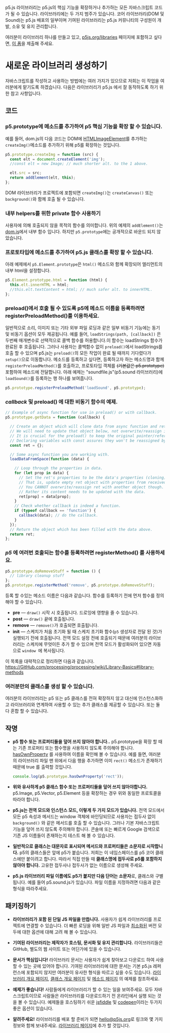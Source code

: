 
p5.js 라이브러리는 p5.js의 핵심 기능을 확장하거나 추가하는 모든 자바스크립트 코드가 될 수 있습니다. 라이브러리에는 두 가지 범주가 있습니다. 코어 라이브러리(DOM 및 Sound)는 p5.js 배포의 일부이며 기여된 라이브러리는 p5.js 커뮤니티의 구성원이 개발, 소유 및 유지 관리합니다.

여러분이 라이브러리 하나를 만들고 있고, [p5js.org/libraries](https://p5js.org/libraries) 페이지에 포함하고 싶다면, [이 폼](https://docs.google.com/forms/d/e/1FAIpQLSdWWb95cfvosaIFI7msA7XC5zOEVsNruaA5klN1jH95ESJVcw/viewform)을 제출해 주세요.

# 새로운 라이브러리 생성하기

자바스크립트를 작성하고 사용하는 방법에는 여러 가지가 있으므로 저희는 이 작업을 여러분에게 맡기도록 하겠습니다. 다음은 라이브러리가 p5.js 에서 잘 동작하도록 하기 위한 참고 사항입니다.

## 코드

### p5.prototype에 메소드를 추가하여 p5 핵심 기능을 확장 할 수 있습니다.
예를 들어, dom.js의 다음 코드는 DOM에 [HTMLImageElement](https://developer.Mozilla.org/en-US/docs/Web/API/HTMLImageElement)를 추가하는 `createImg()`메소드를 추가하기 위해 p5를 확장하는 것입니다.

  ```js
  p5.prototype.createImg = function (src) {
    const elt = document.createElement('img');
    //const elt = new Image; // much shorter alt. to the 1 above.

    elt.src = src;
    return addElement(elt, this);
  };
  ```
  DOM 라이브러리가 프로젝트에 포함되면 `createImg()`는 `createCanvas()` 또는 `background()`와 함께 호출 될 수 있습니다.

### 내부 helpers를 위한 private 함수 사용하기
사용자에 의해 호출되지 않을 목적의 함수를 의미합니다. 위의 예제의 `addElement()`는 [dom.js](https://GitHub.com/processing/p5.js/blob/master/src/dom/dom.js)에서 내부 함수 입니다. 하지만 `p5.prototype`에는 공개적으로 바운드 되지 않았습니다.

### 프로토타입에 메소드를 추가하여 p5.js 클래스를 확장 할 수 있습니다.
아래 예제에서 `p5.Element.prototype`은 `html()` 메소드와 함께 확장되어 엘리먼트의 내부 html을 설정합니다.

  ```js
  p5.Element.prototype.html = function (html) {
    this.elt.innerHTML = html;
    //this.elt.textContent = html; // much safer alt. to innerHTML.
  };
  ```

### preload()에서 호출 될 수 있도록 p5에 메소드 이름을 등록하려면 registerPreloadMethod()를 이용하세요.

일반적으로 소리, 이미지 또는 기타 외부 파일 로딩과 같은 일부 비동기 기능에는 동기 및 비동기 옵션이 모두 제공됩니다. 예를 들어, `loadStrings(path, [callback])` 은 두번째 매개변수로 선택적으로 콜백 함수를 허용합니다.이 함수는 loadStrings 함수가 완료된 후 호출됩니다. 그러나 사용자는 콜백함수 없이 `preload()`에서 loadStrings를 호출 할 수 있으며 p5.js는 `preload()`의 모든 작업이 완료 될 때까지 기다렸다가 `setup()`으로 이동합니다. 메소드를 등록하고 싶다면, 등록하고자 하는 메소드명과 함께 `registerPreloadMethod()`를 호출하고, 프로토타입 객체를 ~~(기본값은 p5.prototype)~~ 포함하여 메소드에 전달합니다.
아래 예제는 "soundfile.js"(p5.sound 라이브러리)에 `loadSound()`를 등록하는 행 하나를 보여줍니다.

  ```js
  p5.prototype.registerPreloadMethod('loadSound', p5.prototype);
  ```

### _callback_ 및 **preload()** 에 대한 비동기 함수의 예제.
```js
// Example of async function for use in preload() or with callback.
p5.prototype.getData = function (callback) {

  // Create an object which will clone data from async function and return it.
  // We will need to update that object below, not overwrite/reassign it.
  // It is crucial for the preload() to keep the original pointer/reference.
  // Declaring variables with const assures they won't be reassigned by mistake.
  const ret = {};

  // Some async function you are working with.
  loadDataFromSpace(function (data) {

    // Loop through the properties in data.
    for (let prop in data) {
      // Set the ret's properties to be the data's properties (cloning).
      // That is, update empty ret object with properties from received data.
      // You CANNOT overwrite/reassign ret with another object though.
      // Rather its content needs to be updated with the data.
      ret[prop] = data[prop];
    }
    // Check whether callback is indeed a function.
    if (typeof callback == 'function') {
      callback(data); // do the callback.
    }
  });
  // Return the object which has been filled with the data above.
  return ret;
};
```

### _**p5**_ 에 여러번 호출되는 함수를 등록하려면 **registerMethod()** 를 사용하세요.

  ```js
  p5.prototype.doRemoveStuff = function () { 
    // library cleanup stuff
  };
  p5.prototype.registerMethod('remove', p5.prototype.doRemoveStuff);
  ```

등록 할 수있는 메소드 이름은 다음과 같습니다. 함수를 등록하기 전에 먼저 함수를 정의해야 할 수 있습니다.

  * **pre** — `draw()` 시작 시 호출됩니다. 드로잉에 영향을 줄 수 있습니다.
  * **post** — `draw()` 끝에 호출됩니다.
  * **remove** — `remove()`가 호출되면 호출됩니다.
  * **init** — 스케치가 처음 초기화 될 때 스케치 초기화 함수(`p5` 생성자로 전달 된 것)가 실행되기 전에 호출됩니다. 전역 모드 설정 전에 호출되기 때문에 여러분의 라이브러리는 스케치에 무엇이든 추가 할 수 있으며 전역 모드가 활성화되어 있으면 자동으로 `window `에 복사됩니다.

이 목록을 대략적으로 정리하면 다음과 같습니다.
https://GitHub.com/processing/processing/wiki/Library-Basics#library-methods

### 여러분만의 클래스를 생성 할 수 있습니다.

여러분의 라이브러리는 p5 또는 p5 클래스를 전혀 확장하지 않고 대신에 인스턴스화하고 라이브러리와 연계하여 사용할 수 있는 추가 클래스를 제공할 수 있습니다. 또는 둘 다 혼합 할 수 있습니다.

## 작명

* **p5 함수 또는 프로퍼티들을 덮어 쓰지 않아야 합니다..** p5.prototype을 확장 할 때는 기존 프로퍼티 또는 함수명을 사용하지 않도록 주의해야 합니다. [hasOwnProperty](https://developer.mozilla.org/en-US/docs/Web/JavaScript/Reference/Global_Objects/Object/hasOwnProperty) 를 사용하여 이름을 확인해 볼 수 있습니다.
예를 들면, 여러분의 라이브러리 파일 맨 위에서 다음 행을 추가하면 이미 `rect()` 메소드가 존재하기 때문에 true 를 출력할 것입니다.

  ```js
  console.log(p5.prototype.hasOwnProperty('rect'));
  ```

* **위와 유사하게 p5 클래스 함수 또는 프로퍼티들을 덮어 쓰지 않아야합니다.** p5.Image, p5.Vector, p5.Element 등을 확장하는 경우 위와 동일한 프로토콜을 따라야 합니다.

* **p5.js는 전역 모드와 인스턴스 모드, 이렇게 두 가지 모드가 있습니다.** 전역 모드에서 모든 p5 속성과 메서드는 window 객체에 바인딩되므로 사용자는 접두사 없이 `background()` 와 같은 메서드를 호출 할 수 있습니다. 그러나 기본 자바스크립트 기능을 덮어 쓰지 않도록 주의해야 합니다. 콘솔에 또는 빠르게 Google 검색으로 기존 JS 이름들이 존재하는지 테스트 해 볼 수 있습니다.

* **일반적으로 클래스는 대문자로 표시되며 메서드와 프로퍼티들은 소문자로 시작합니다.** p5의 클래스들은 앞에 p5가 붙습니다. 저희는 이 네임스페이스를 p5 코어 클래스에만 붙이려고 합니다. 따라서 직접 만들 때 **클래스명에 접두사로 p5를 포함하지 않아야 합니다.** 고유한 접두사나 접두사가 없는 이름으로 생성해 주세요.

* **p5.js 라이브러리 파일 이름에도 p5가 붙지만 다음 단어는 소문자**로, 클래스와 구별됩니다. 예를 들어 p5.sound.js가 있습니다. 파일 이름을 지정하려면 다음과 같은 형식을 따라주세요.

## 패키징하기

* **라이브러리가 포함 된 단일 JS 파일을 만듭니다.** 사용자가 쉽게 라이브러리를 프로젝트에 연결할 수 있습니다. 더 빠른 로딩을 위해 일반 JS 파일과 [최소화된](http://jscompress.com/) 버전 모두에 대한 옵션에 대해 고려 해 볼 수 있습니다.

* **기여된 라이브러리는 제작자가 호스팅, 문서화 및 유지 관리합니다.** 라이브러리들은 GitHub, 별도의 웹 사이트 또는 어딘가에 있을 수 있습니다.

* **문서가 핵심입니다!** 라이브러리 문서는 사용자가 쉽게 찾아보고 다운로드 하여 사용할 수 있는 곳에 있어야 합니다. 기여된 라이브러리에 대한 문서는 기본 p5.js 레퍼런스에 포함되지 않지만 여러분이 유사한 형식을 따르고 싶을 수도 있습니다. [라이브러리 개요 페이지](http://p5js.org/reference/#/libraries/p5.sound), [클래스 개요 페이지](http://p5js.org/reference/#/p5.Vector) 및 [메소드 페이지](http://p5js.org/reference/#/p5/arc) 의 예제를 참조하세요.

* **예제가 좋습니다!** 사람들에게 라이브러리가 할 수 있는 일을 보여주세요. 모두 자바스크립트이므로 사람들은 라이브러리를 다운로드하기 전 온라인에서 실행 되는 것을 볼 수 있습니다. 예제들을 호스팅하기 쉬운 
[jsfiddle](http://jsfiddle.net/) 및 [codepen](http://codepen.io)이라는 두가지 좋은 옵션이 있습니다.

* **알려주세요!** 라이브러리를 배포 할 준비가 되면 [hello@p5js.org](mailto:hello@p5js.org)로 링크와 몇 가지 정보와 함께 보내주세요. [라이브러리 페이지](http://p5js.org/libraries/)에 추가 할 것입니다.
